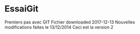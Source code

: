 # EssaiGit
Premiers pas avec GIT
 Fichier downloaded 2017-12-13
 Nouvelles modifications faites le 13/12/2014
Ceci est la version 2
